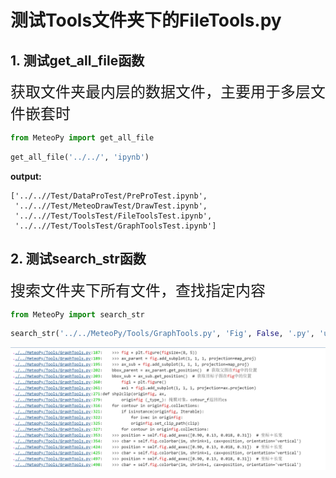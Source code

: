 # 测试Tools文件夹下的FileTools.py

## 1. 测试get_all_file函数

<font size=5 face='华文楷体'>获取文件夹最内层的数据文件，主要用于多层文件嵌套时</font>


```python
from MeteoPy import get_all_file
```


```python
get_all_file('../../', 'ipynb')
```

**output:**

    ['../..//Test/DataProTest/PreProTest.ipynb',
     '../..//Test/MeteoDrawTest/DrawTest.ipynb',
     '../..//Test/ToolsTest/FileToolsTest.ipynb',
     '../..//Test/ToolsTest/GraphToolsTest.ipynb']



## 2. 测试search_str函数

<font size=5 face='华文楷体'>搜索文件夹下所有文件，查找指定内容</font>

```python
from MeteoPy import search_str
```


```python
search_str('../../MeteoPy/Tools/GraphTools.py', 'Fig', False, '.py', 'unconsole')
```

![png](./FileToolsTest-image/output.png)
